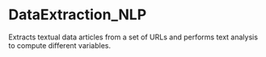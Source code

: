 # DataExtraction_NLP
 Extracts textual data articles from a set of URLs and performs text analysis to compute different variables. 

